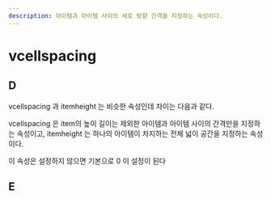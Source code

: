 ```yaml
---
description: 아이템과 아이템 사이의 세로 방향 간격을 지정하는 속성이다.
---
```


# vcellspacing

## D

vcellspacing 과 itemheight 는 비슷한 속성인데 차이는 다음과 같다. 

vcellspacing 은 item의 높이 길이는 제외한 아이템과 아이템 사이의 간격만을 지정하는 속성이고, itemheight 는 하나의 아이템이 차지하는 전체 넓이 공간을 지정하는 속성이다.

이 속성은 설정하지 않으면 기본으로 0 이 설정이 된다

## E



